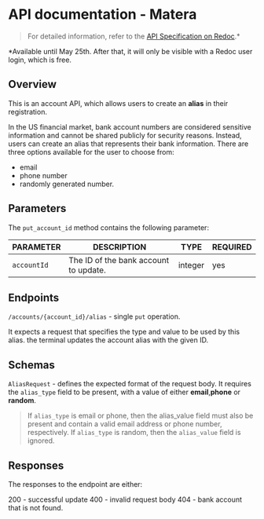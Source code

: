 # API documentation - Matera

> For detailed information, refer to the [API Specification on Redoc](https://sharp-bat-92.redoc.ly/).*

*Available until May 25th. After that, it will only be visible with a Redoc user login, which is free.

## Overview

This is an account API, which allows users to create an **alias** in their registration.

In the US financial market, bank account numbers are considered sensitive information and cannot be shared publicly for security reasons. Instead, users can create an alias that represents their bank information. There are three options available for the user to choose from:
- email
- phone number
- randomly generated number.

## Parameters

The `put_account_id` method contains the following parameter:

|PARAMETER|DESCRIPTION|TYPE|REQUIRED|
|---|---|---|---|
|`accountId`|The ID of the bank account to update.|integer|yes|

## Endpoints
`/accounts/{account_id}/alias`  - single `put` operation.

It expects a request that specifies the type and value to be used by this alias.
the terminal updates the account alias with the given ID.

## Schemas

`AliasRequest` - defines the expected format of the request body. 
It requires the `alias_type` field to be present, with a value of either **email**,**phone** or **random**. 

> If `alias_type` is email or phone, then the alias_value field must also be present and contain a valid email address or phone number, respectively. If `alias_type` is random, then the `alias_value` field is ignored.

## Responses

The responses to the endpoint are either:

200 - successful update
400 - invalid request body
404 - bank account that is not found.

















